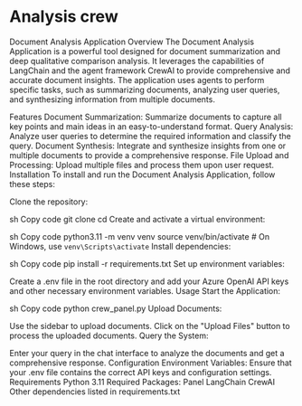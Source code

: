 # Analysis crew
Document Analysis Application
Overview
The Document Analysis Application is a powerful tool designed for document summarization and deep qualitative comparison analysis. It leverages the capabilities of LangChain and the agent framework CrewAI to provide comprehensive and accurate document insights. The application uses agents to perform specific tasks, such as summarizing documents, analyzing user queries, and synthesizing information from multiple documents.

Features
Document Summarization: Summarize documents to capture all key points and main ideas in an easy-to-understand format.
Query Analysis: Analyze user queries to determine the required information and classify the query.
Document Synthesis: Integrate and synthesize insights from one or multiple documents to provide a comprehensive response.
File Upload and Processing: Upload multiple files and process them upon user request.
Installation
To install and run the Document Analysis Application, follow these steps:

Clone the repository:

sh
Copy code
git clone <repository-url>
cd <repository-directory>
Create and activate a virtual environment:

sh
Copy code
python3.11 -m venv venv
source venv/bin/activate  # On Windows, use `venv\Scripts\activate`
Install dependencies:

sh
Copy code
pip install -r requirements.txt
Set up environment variables:

Create a .env file in the root directory and add your Azure OpenAI API keys and other necessary environment variables.
Usage
Start the Application:

sh
Copy code
python crew_panel.py
Upload Documents:

Use the sidebar to upload documents.
Click on the "Upload Files" button to process the uploaded documents.
Query the System:

Enter your query in the chat interface to analyze the documents and get a comprehensive response.
Configuration
Environment Variables:
Ensure that your .env file contains the correct API keys and configuration settings.
Requirements
Python 3.11
Required Packages:
Panel
LangChain
CrewAI
Other dependencies listed in requirements.txt
